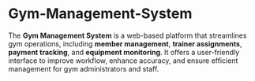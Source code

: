 # Gym-Management-System
The **Gym Management System** is a web-based platform that streamlines gym operations, including **member management**, **trainer assignments**, **payment tracking**, and **equipment monitoring**. It offers a user-friendly interface to improve workflow, enhance accuracy, and ensure efficient management for gym administrators and staff.
